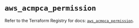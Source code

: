 # `aws_acmpca_permission`

Refer to the Terraform Registry for docs: [`aws_acmpca_permission`](https://registry.terraform.io/providers/hashicorp/aws/5.83.0/docs/resources/acmpca_permission).
